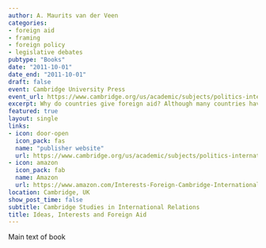 ```yaml
---
author: A. Maurits van der Veen
categories:
- foreign aid
- framing
- foreign policy
- legislative debates
pubtype: "Books"
date: "2011-10-01"
date_end: "2011-10-01"
draft: false
event: Cambridge University Press
event_url: https://www.cambridge.org/us/academic/subjects/politics-international-relations/international-relations-and-international-organisations/ideas-interests-and-foreign-aid?format=PB
excerpt: Why do countries give foreign aid? Although many countries have official development assistance programs, this book argues that no two of them see the purpose of these programs in the same way. Moreover, the way countries frame that purpose has shaped aid policy choices past and present. Instead, analyzing half a century of legislative debates on aid in these four countries, this book presents a unique picture both of cross-national and over time patterns in the salience of different aid frames and of varying aid programs that resulted.
featured: true
layout: single
links:
- icon: door-open
  icon_pack: fas
  name: "publisher website"
  url: https://www.cambridge.org/us/academic/subjects/politics-international-relations/international-relations-and-international-organisations/ideas-interests-and-foreign-aid?format=PB
- icon: amazon
  icon_pack: fab
  name: Amazon
  url: https://www.amazon.com/Interests-Foreign-Cambridge-International-Relations-dp-052126409X/dp/052126409X/ref=mt_other
location: Cambridge, UK
show_post_time: false
subtitle: Cambridge Studies in International Relations
title: Ideas, Interests and Foreign Aid
---
```


Main text of book 
